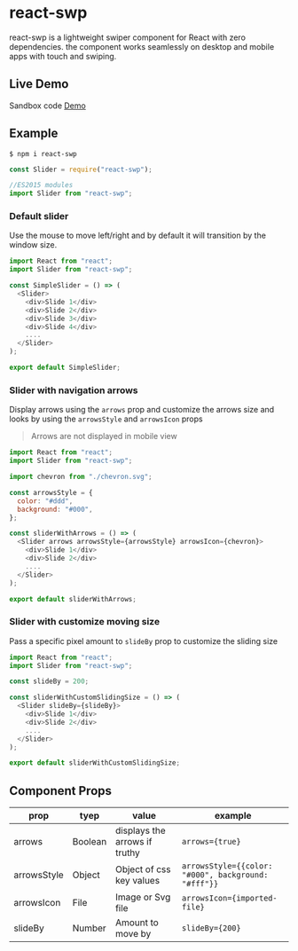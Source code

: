 # react-swp

react-swp is a lightweight swiper component for React with zero dependencies.
the component works seamlessly on desktop and mobile apps with touch and swiping.

## Live Demo

Sandbox code [Demo](https://codesandbox.io/s/elegant-fog-ntjjx?file=/src/index.js)

## Example

```shell
$ npm i react-swp
```

```javascript
const Slider = require("react-swp");

//ES2015 modules
import Slider from "react-swp";
```

### Default slider

Use the mouse to move left/right
and by default it will transition by the window size.

```javascript
import React from "react";
import Slider from "react-swp";

const SimpleSlider = () => (
  <Slider>
    <div>Slide 1</div>
    <div>Slide 2</div>
    <div>Slide 3</div>
    <div>Slide 4</div>
    ....
  </Slider>
);

export default SimpleSlider;
```

### Slider with navigation arrows

Display arrows using the `arrows` prop
and customize the arrows size and looks
by using the `arrowsStyle` and `arrowsIcon` props

> Arrows are not displayed in mobile view

```javascript
import React from "react";
import Slider from "react-swp";

import chevron from "./chevron.svg";

const arrowsStyle = {
  color: "#ddd",
  background: "#000",
};

const sliderWithArrows = () => (
  <Slider arrows arrowsStyle={arrowsStyle} arrowsIcon={chevron}>
    <div>Slide 1</div>
    <div>Slide 2</div>
    ....
  </Slider>
);

export default sliderWithArrows;
```

### Slider with customize moving size

Pass a specific pixel amount to `slideBy` prop to customize
the sliding size

```javascript
import React from "react";
import Slider from "react-swp";

const slideBy = 200;

const sliderWithCustomSlidingSize = () => (
  <Slider slideBy={slideBy}>
    <div>Slide 1</div>
    <div>Slide 2</div>
    ....
  </Slider>
);

export default sliderWithCustomSlidingSize;
```

## Component Props

| prop        | tyep    | value                         | example                                             |
| ----------- | ------- | ----------------------------- | --------------------------------------------------- |
| arrows      | Boolean | displays the arrows if truthy | `arrows={true}`                                     |
| arrowsStyle | Object  | Object of css key values      | `arrowsStyle={{color: "#000", background: "#fff"}}` |
| arrowsIcon  | File    | Image or Svg file             | `arrowsIcon={imported-file}`                        |
| slideBy     | Number  | Amount to move by             | `slideBy={200}`                                     |
